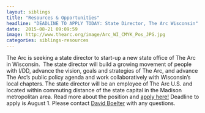 ```yaml
---
layout: siblings
title: "Resources & Opportunities"
headline: "DEADLINE TO APPLY TODAY: State Director, The Arc Wisconsin"
date:  2015-08-21 09:09:59
image: http://www.thearc.org/image/Arc_WI_CMYK_Pos_JPG.jpg
categories: siblings-resources
---
```

The Arc is seeking a state director to start-up a new state office of The Arc in Wisconsin.  The state director will build a growing movement of people with I/DD, advance the vision, goals and strategies of The Arc, and advance The Arc’s public policy agenda and work collaboratively with Wisconsin’s local chapters. The state director will be an employee of The Arc U.S. and located within commuting distance of the state capital in the Madison metropolitan area. Read more about the position and <a href="https://thearc.recruiterbox.com/jobs/fk067wd">apply here!</a> Deadline to apply is August 1. Please contact <a href="mailto:dboelter@arcfdl.org">David Boelter</a> with any questions.